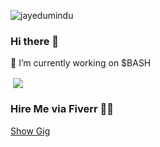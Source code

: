 <p align="left"> <img src="https://komarev.com/ghpvc/?username=jayedumindu&label=Profile%20views&color=0e75b6&style=flat" alt="jayedumindu" /> </p> 
<h3 align="left"> Hi there 👋 </h3> 
<p align="left">
   🔭 I’m currently working on $BASH <br>
</p>
<p>&nbsp;<img align="center" src="https://github-readme-stats.vercel.app/api?username=jayedumindu&show_icons=true&locale=en"/></p>

<h3 align="left"> Hire Me via Fiverr 🙌🏽 </h3>
<a href="https://www.fiverr.com/share/GoN2vZ"> Show Gig </a>
